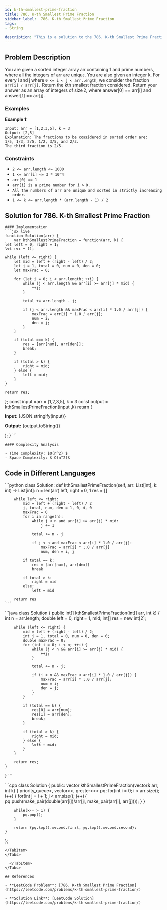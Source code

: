 ```yaml
---
id: k-th-smallest-prime-fraction
title: 786. K-th Smallest Prime Fraction
sidebar_label:  786. K-th Smallest Prime Fraction
tags:
- String

description: "This is a solution to the 786. K-th Smallest Prime Fraction problem on LeetCode."
---
```


## Problem Description
You are given a sorted integer array arr containing 1 and prime numbers, where all the integers of arr are unique. You are also given an integer k.
For every i and j where `0 <= i < j < arr.length`, we consider the fraction `arr[i] / arr[j].`
Return the kth smallest fraction considered. Return your answer as an array of integers of size 2, where answer[0] == arr[i] and answer[1] == arr[j].

 
 ### Examples
**Example 1:**
```
Input: arr = [1,2,3,5], k = 3
Output: [2,5]
Explanation: The fractions to be considered in sorted order are:
1/5, 1/3, 2/5, 1/2, 3/5, and 2/3.
The third fraction is 2/5.
```

### Constraints
- `2 <= arr.length <= 1000`
- `1 <= arr[i] <= 3 * 10^4`
- `arr[0] == 1`
- `arr[i] is a prime number for i > 0.`
- `All the numbers of arr are unique and sorted in strictly increasing order.`
- `1 <= k <= arr.length * (arr.length - 1) / 2`

## Solution for  786. K-th Smallest Prime Fraction

<Tabs>
  <TabItem value="Solution" label="Solution">

    #### Implementation
    ```jsx live
    function Solution(arr) {
        var kthSmallestPrimeFraction = function(arr, k) {
    let left = 0, right = 1;
    let res = [];

    while (left <= right) {
        let mid = left + (right - left) / 2;
        let j = 1, total = 0, num = 0, den = 0;
        let maxFrac = 0;

        for (let i = 0; i < arr.length; ++i) {
            while (j < arr.length && arr[i] >= arr[j] * mid) {
                ++j;
            }
                
            total += arr.length - j;

            if (j < arr.length && maxFrac < arr[i] * 1.0 / arr[j]) {
                maxFrac = arr[i] * 1.0 / arr[j];
                num = i;
                den = j;
            }
        }

        if (total === k) {
            res = [arr[num], arr[den]];
            break;
        }

        if (total > k) {
            right = mid;
        } else {
            left = mid;
        }
    }

    return res;
};
      const input =arr = [1,2,3,5], k = 3
      const output = kthSmallestPrimeFraction(input ,k)
      return (
        <div>
          <p>
            <b>Input: </b>
            {JSON.stringify(input)}
          </p>
          <p>
            <b>Output:</b> {output.toString()}
          </p>
        </div>
      );
    }
    ```

    #### Complexity Analysis

    - Time Complexity: $O(n^2) $ 
    - Space Complexity: $ O(n^2)$

   ## Code in Different Languages
   <Tabs>
  <TabItem value="Python" label="Python">
  <SolutionAuthor name="@hiteshgahanolia"/>
   ```python
   class Solution:
    def kthSmallestPrimeFraction(self, arr: List[int], k: int) -> List[int]:
        n = len(arr)
        left, right = 0, 1
        res = []

        while left <= right:
            mid = left + (right - left) / 2
            j, total, num, den = 1, 0, 0, 0
            maxFrac = 0
            for i in range(n):
                while j < n and arr[i] >= arr[j] * mid:
                    j += 1
                
                total += n - j

                if j < n and maxFrac < arr[i] * 1.0 / arr[j]:
                    maxFrac = arr[i] * 1.0 / arr[j]
                    num, den = i, j

            if total == k:
                res = [arr[num], arr[den]]
                break

            if total > k:
                right = mid
            else:
                left = mid

        return res
    ```

  </TabItem>
  <TabItem value="Java" label="Java">
  <SolutionAuthor name="@hiteshgahanolia"/>
   ```java
class Solution {
    public int[] kthSmallestPrimeFraction(int[] arr, int k) {
        int n = arr.length;
        double left = 0, right = 1, mid;
        int[] res = new int[2];

        while (left <= right) {
            mid = left + (right - left) / 2;
            int j = 1, total = 0, num = 0, den = 0;
            double maxFrac = 0;
            for (int i = 0; i < n; ++i) {
                while (j < n && arr[i] >= arr[j] * mid) {
                    ++j;
                }
                
                total += n - j;

                if (j < n && maxFrac < arr[i] * 1.0 / arr[j]) {
                    maxFrac = arr[i] * 1.0 / arr[j];
                    num = i;
                    den = j;
                }
            }

            if (total == k) {
                res[0] = arr[num];
                res[1] = arr[den];
                break;
            }

            if (total > k) {
                right = mid;
            } else {
                left = mid;
            }
        }

        return res;
    }
}
    ```


  </TabItem>
  <TabItem value="C++" label="C++">
  <SolutionAuthor name="@hiteshgahanolia"/>
   ```cpp
 class Solution {
public:
    vector<int> kthSmallestPrimeFraction(vector<int>& arr, int k) {
        priority_queue<pair<double, pair<int, int>>, vector<pair<double, pair<int, int>>>, greater<pair<double, pair<int, int>>>> pq;
        for(int i = 0; i < arr.size(); i++) {
            for(int j = i + 1; j < arr.size(); j++) {
                pq.push(make_pair(double(arr[i])/arr[j], make_pair(arr[i], arr[j])));
            }
        }

        while(k-- > 1) {
            pq.pop();
        }

        return {pq.top().second.first, pq.top().second.second};
    }
};

```
</TabItem>
</Tabs>

  </TabItem>
</Tabs>

## References

- **LeetCode Problem**: [786. K-th Smallest Prime Fraction](https://leetcode.com/problems/k-th-smallest-prime-fraction/)

- **Solution Link**: [LeetCode Solution](https://leetcode.com/problems/k-th-smallest-prime-fraction/)

